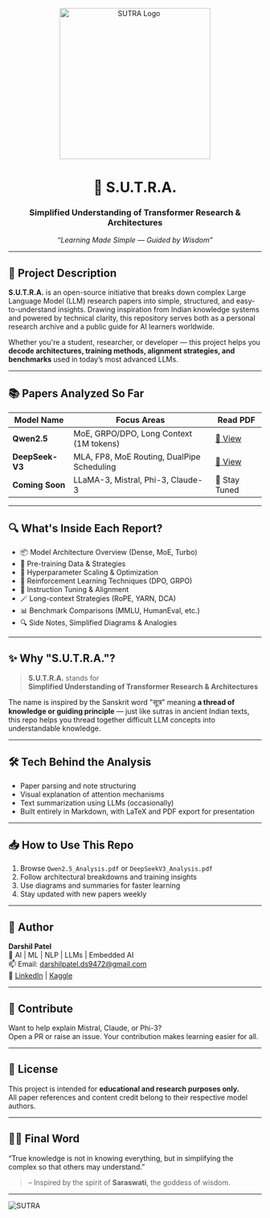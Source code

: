 <!-- Banner with Hindu mythology-inspired logo -->
<p align="center">
  <img src="./assets/sutra_logo.png" width="300" alt="SUTRA Logo">
</p>

<h1 align="center">📘 S.U.T.R.A.</h1>
<h3 align="center">Simplified Understanding of Transformer Research & Architectures</h3>
<p align="center"><i>“Learning Made Simple — Guided by Wisdom”</i></p>

---

## 🧠 Project Description

**S.U.T.R.A.** is an open-source initiative that breaks down complex Large Language Model (LLM) research papers into simple, structured, and easy-to-understand insights. Drawing inspiration from Indian knowledge systems and powered by technical clarity, this repository serves both as a personal research archive and a public guide for AI learners worldwide.

Whether you're a student, researcher, or developer — this project helps you **decode architectures, training methods, alignment strategies, and benchmarks** used in today’s most advanced LLMs.

---

## 📚 Papers Analyzed So Far

| Model Name     | Focus Areas                               | Read PDF |
|----------------|--------------------------------------------|----------|
| **Qwen2.5**     | MoE, GRPO/DPO, Long Context (1M tokens)     | [📄 View](./Qwen2.5_Analysis.pdf) |
| **DeepSeek-V3** | MLA, FP8, MoE Routing, DualPipe Scheduling | [📄 View](./DeepSeekV3_Analysis.pdf) |
| **Coming Soon** | LLaMA-3, Mistral, Phi-3, Claude-3           | 🚧 Stay Tuned |

---

## 🔍 What's Inside Each Report?

- 📦 Model Architecture Overview (Dense, MoE, Turbo)
- 🧪 Pre-training Data & Strategies
- 🔧 Hyperparameter Scaling & Optimization
- 🔬 Reinforcement Learning Techniques (DPO, GRPO)
- 🧠 Instruction Tuning & Alignment
- 🪄 Long-context Strategies (RoPE, YARN, DCA)
- 📊 Benchmark Comparisons (MMLU, HumanEval, etc.)
- 🔍 Side Notes, Simplified Diagrams & Analogies

---

## ✨ Why "S.U.T.R.A."?

> **S.U.T.R.A.** stands for  
> **Simplified Understanding of Transformer Research & Architectures**

The name is inspired by the Sanskrit word "सूत्र" meaning **a thread of knowledge or guiding principle** — just like sutras in ancient Indian texts, this repo helps you thread together difficult LLM concepts into understandable knowledge.

---

## 🛠 Tech Behind the Analysis

- Paper parsing and note structuring
- Visual explanation of attention mechanisms
- Text summarization using LLMs (occasionally)
- Built entirely in Markdown, with LaTeX and PDF export for presentation

---

## 📥 How to Use This Repo

1. Browse `Qwen2.5_Analysis.pdf` or `DeepSeekV3_Analysis.pdf`
2. Follow architectural breakdowns and training insights
3. Use diagrams and summaries for faster learning
4. Stay updated with new papers weekly

---

## 👤 Author

**Darshil Patel**  
🧠 AI | ML | NLP | LLMs | Embedded AI  
📫 Email: [darshilpatel.ds9472@gmail.com](mailto:darshilpatel.ds9472@gmail.com)  
🔗 [LinkedIn](https://linkedin.com/in/patel-darshil) | [Kaggle](https://kaggle.com/dar_shil_23)

---

## 🌟 Contribute

Want to help explain Mistral, Claude, or Phi-3?  
Open a PR or raise an issue. Your contribution makes learning easier for all.

---

## 📌 License

This project is intended for **educational and research purposes only.**  
All paper references and content credit belong to their respective model authors.

---

## 🧘‍♂️ Final Word

“True knowledge is not in knowing everything, but in simplifying the complex so that others may understand.”

> – Inspired by the spirit of **Saraswati**, the goddess of wisdom.

---
![SUTRA](https://github.com/user-attachments/assets/5e3b35bc-4998-4313-b66c-0a08505d0a15)
